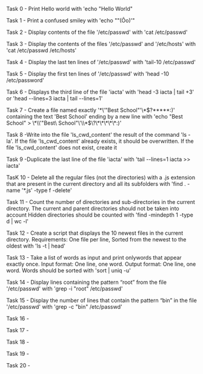 Task 0 - Print Hello world with 'echo "Hello World" 

Task 1 - Print a confused smiley with 'echo "\"(Ôo)'"

Task 2 - Display contents of the file '/etc/passwd' with 'cat /etc/passwd'

Task 3 - Display the contents of the files '/etc/passwd' and '/etc/hosts' with 'cat /etc/passwd /etc/hosts'

Task 4 - Display the last ten lines of '/etc/passwd' with 'tail-10 /etc/passwd'

Task 5 - Display the first ten lines of '/etc/passwd' with 'head -10 /etc/password'

Task 6 - Displays the third line of the file 'iacta' with 'head -3 iacta | tail +3' or 'head --lines=3 iacta | tail --lines=1'

Task 7 - Create a file named exactly '\*\\'"Best School"\'\\*$\?\*\*\*\*\*:)' containing the text 'Best School' ending by a new line with 'echo "Best School" > \\\*\\\\\'\"Best\ School\"\\\'\\\\\*\$\\\?\\\*\\\*\\\*\\\*\\\*\:\)'

Task 8 -Write into the file 'ls_cwd_content' the result of the command 'ls -la'. If the file 'ls_cwd_content' already exists, it should be overwritten. If the file 'ls_cwd_content' does not exist, create it

Task 9 -Duplicate the last line of the file 'iacta' with 'tail --lines=1 iacta >> iacta'

TasK 10 - Delete all the regular files (not the directories) with a .js extension that are present in the current directory and all its subfolders with 'find . -name '*.js' -type f -delete'

Task 11 - Count the number of directories and sub-directories in the current directory.
The current and parent directories should not be taken into account
Hidden directories should be counted with 'find -mindepth 1 -type d | wc -l'

Task 12 - Create a script that displays the 10 newest files in the current directory. Requirements: One file per line, Sorted from the newest to the oldest with 'ls -t | head'

Task 13 - Take a list of words as input and print onlywords that appear exactly once. Input format: One line, one word. Output format: One line, one word. Words should be sorted with 'sort | uniq -u'

Task 14 - Display lines containing the pattern “root” from the file '/etc/passwd' with 'grep -i "root" /etc/passwd'

Task 15 - Display the number of lines that contain the pattern “bin” in the file '/etc/passwd' with 'grep -c "bin" /etc/passwd'

Task 16 -

Task 17 -

Task 18 - 

Task 19 -

Task 20 -
